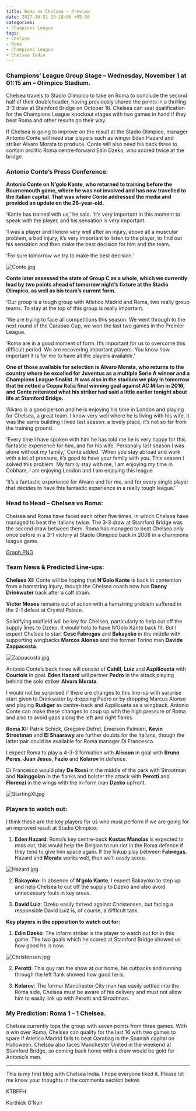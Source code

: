 ```yaml
---
title: Roma vs Chelsea – Preview
date: 2017-10-31 13:18:00 +05:30
categories:
- Champions League
tags:
- Chelsea
- Roma
- Champions League
- Chelsea India
---
```


### Champions’ League Group Stage – Wednesday, November 1 at 01:15 am – Olimpico Stadium.

Chelsea travels to Stadio Olimpico to take on Roma to conclude the second half of their doubleheader, having previously shared the points in a thrilling 3-3 draw at Stamford Bridge on October 18. Chelsea can seal qualification for the Champions League knockout stages with two games in hand if they beat Roma and other results go their way.

If Chelsea is going to improve on the result at the Stadio Olimpico, manager Antonio Conte will need star players such as winger Eden Hazard and striker Alvaro Morata to produce. Conte will also need his back three to contain prolific Roma centre-forward Edin Dzeko, who scored twice at the bridge.

### Antonio Conte’s Press Conference:
**Antonio Conte on N’golo Kante, who returned to training before the Bournemouth game, where he was not involved and has now travelled to the Italian capital. That was where Conte addressed the media and provided an update on the 26-year-old.**

‘Kante has trained with us,’ he said. ‘It’s very important in this moment to speak with the player, and his sensation is very important.

‘I was a player and I know very well after an injury, above all a muscular problem, a bad injury, it’s very important to listen to the player, to find out his sensation and then make the best decision for him and the team.

‘For sure tomorrow we try to make the best decision.’

![Conte.jpg](/uploads/Conte.jpg)

**Conte later assessed the state of Group C as a whole, which we currently lead by two points ahead of tomorrow night’s fixture at the Stadio Olimpico, as well as his team’s current form.**

‘Our group is a tough group with Atletico Madrid and Roma, two really group teams. To stay at the top of this group is really important.

‘We are trying to face all competitions this season. We went through to the next round of the Carabao Cup, we won the last two games in the Premier League.

‘Roma are in a good moment of form. It’s important for us to overcome this difficult period. We are recovering important players. You know how important it is for me to have all the players available.’

**One of those available for selection is Alvaro Morata, who returns to the country where he excelled for Juventus as a multiple Serie A winner and a Champions League finalist. It was also in the stadium we play in tomorrow that he netted a Coppa Italia final winning goal against AC Milan in 2016, and Conte reiterated what his striker had said a little earlier tonight about life at Stamford Bridge.**

‘Alvaro is a good person and he is enjoying his time in London and playing for Chelsea, a great team. I know very well where he is living with his wife, it was the same building I lived last season: a lovely place, it’s not so far from the training ground.

‘Every time I have spoken with him he has told me he is very happy for this fantastic experience for him, and for his wife. Personally last season I was alone without my family,’ Conte added. ‘When you stay abroad and work with a lot of pressure, it’s good to have your family with you. This season I solved this problem. My family stay with me, I am enjoying my time in Cobham, I am enjoying London and I am enjoying this league.

‘It’s a fantastic experience for Alvaro and for me, and for every single player that decides to have this fantastic experience in a really tough league.’


### Head to Head – Chelsea vs Roma:

Chelsea and Roma have faced each other five times, in which Chelsea have managed to beat the Italians twice. The 3-3 draw at Stamford Bridge was the second draw between them. Roma has managed to beat Chelsea only once before in a 3-1 victory at Stadio Olimpico back in 2008 in a champions league game.

[Graph.PNG](/uploads/Graph.PNG)


### Team News & Predicted Line-ups:

**Chelsea XI:**
Conte will be hoping that **N’Golo Kante** is back in contention from a hamstring injury, though the Chelsea coach now has **Danny Drinkwater** back after a calf strain.

**Victor Moses** remains out of action with a hamstring problem suffered in the 2-1 defeat at Crystal Palace.

Solidifying midfield will be key for Chelsea, particularly to help cut off the supply lines to Dzeko. It would help to have N’Golo Kante back fit. But I expect Chelsea to start **Cesc Fabregas** and **Bakayoko** in the middle with supporting wingbacks **Marcos Alonso** and the former Torino man **Davide Zappacosta**.

![Zappacosta.jpg](/uploads/Zappacosta.jpg)

Antonio Conte’s back three will consist of **Cahill**, **Luiz** and **Azpilicueta** with **Courtois** in goal. **Eden Hazard** will partner **Pedro** in the attack playing behind the solo striker **Alvaro Morata**.

I would not be surprised if there are changes to this line-up with surprise start given to Drinkwater by dropping Pedro or by dropping Marcus Alonso and playing **Rudiger** as centre-back and Azpilicueta as a wingback. Antonio Conte can make these changes to coup up with the high pressure of Roma and also to avoid gaps along the left and right flanks.

**Roma XI:**
Patrik Schick, Gregoire Defrel, Emerson Palmieri, **Kevin Strootman** and **El Shaarawy** are further doubts for the Italians, though the latter pair could be available for Roma manager Di Francesco. 

I expect Roma to play a 4-3-3 formation with **Alisson** in goal with **Bruno Peres**, **Juan Jesus**, **Fazio** and **Kolarov** in defence. 

Di Francesco would play **De Rossi** in the middle of the park with Strootman and **Nainggolan** in the flanks and bolster the attack with **Perotti** and **Florenzi** in the wings with the in-form man **Dzeko** upfront.

![StartingXI.jpg](/uploads/StartingXI.jpg)


### Players to watch out:

I think these are the key players for us who must perform if we are going for an improved result at Stadio Olimpico:

1. **Eden Hazard**: Roma’s key centre-back **Kostas Manolas** is expected to miss out, this would help the Belgian to run riot in the Roma defence if they tend to give him space again. If the linkup play between **Fabregas**, Hazard and **Morata** works well, then we’ll easily score.

![Hazard.jpg](/uploads/Hazard.jpg)

2. **Bakayoko**: In absence of **N’golo Kante**, I expect Bakayoko to step up and help Chelsea to cut off the supply to Dzeko and also avoid unnecessary fouls in key areas.

3. **David Luiz**: Dzeko easily thrived against Christensen, but facing a responsible David Luiz is, of course, a difficult task.

**Key players in the opposition to watch out for:**

1. **Edin Dzeko**: The inform striker is the player to watch out for in this game. The two goals which he scored at Stamford Bridge showed us how good he is now.

![Christensen.jpg](/uploads/Christensen.jpg)

2. **Perotti**: This guy ran the show at our home, his cutbacks and running through the left flank showed how good he is.

3. **Kolarov**: The former Manchester City man has easily settled into the Roma side, Chelsea must be aware of his delivery and must not allow him to easily link up with Perotti and Strootman.


### My Prediction:  Roma 1 – 1 Chelsea.

Chelsea currently tops the group with seven points from three games. With a win over Roma, Chelsea can qualify for the last 16 with two games to spare if Atletico Madrid fails to beat Qarabag in the Spanish capital on Halloween. Chelsea also faces Manchester United in the weekend at Stamford Bridge, so coming back home with a draw would be gold for Antonio’s men.


_________________________________________

This is my first blog with Chelsea India. I hope everyone liked it. Please let me know your thoughts in the comments section below. 

KTBFFH

Karthick G’Nair



